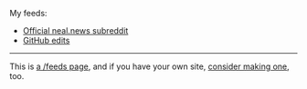 <!-- njnmdoc:  title="nfultz.github.io uses"  -->

My feeds:

* [Official neal.news subreddit](https://www.reddit.com/r/nfultz/.rss)
* [GitHub edits](https://github.com/nfultz.atom)

<hr/>

This is [a /feeds page](https://marcus.io/blog/making-rss-more-visible-again-with-slash-feeds), and if you have your own site, [consider making one](https://marcus.io/blog/making-rss-more-visible-again-with-slash-feeds), too.


